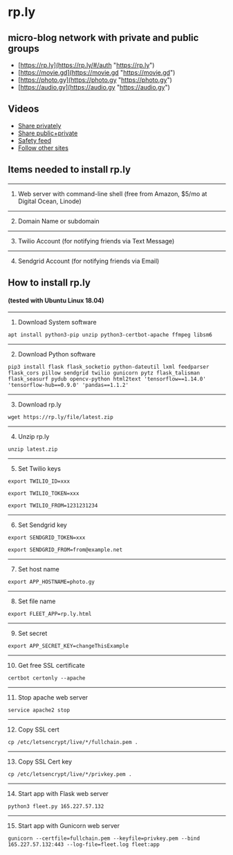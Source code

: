 # rp.ly

## micro-blog network with private and public groups

- [https://rp.ly](https://rp.ly/#/auth "https://rp.ly")
- [https://movie.gd](https://movie.gd "https://movie.gd")
- [https://photo.gy](https://photo.gy "https://photo.gy")
- [https://audio.gy](https://audio.gy "https://audio.gy")

## Videos

- [Share privately](https://rp.ly/file/demoprivate1.mp4 "Share privately")
- [Share public+private](https://rp.ly/file/demopublic1.mp4 "Share public+private")
- [Safety feed](https://rp.ly/file/demofilter1.mp4 "Safety feed")
- [Follow other sites](https://rp.ly/file/demonetwork1.mp4 "Follow other sites")

## Items needed to install rp.ly
####


------------------
1. Web server with command-line shell (free from Amazon, $5/mo at Digital Ocean, Linode)

------------------
2. Domain Name or subdomain

------------------
3. Twilio Account (for notifying friends via Text Message)

------------------
4. Sendgrid Account (for notifying friends via Email)


## How to install rp.ly
#### (tested with Ubuntu Linux 18.04)


------------------
1. Download System software

```apt install python3-pip unzip python3-certbot-apache ffmpeg libsm6```

------------------
2. Download Python software

```pip3 install flask flask_socketio python-dateutil lxml feedparser flask_cors pillow sendgrid twilio gunicorn pytz flask_talisman flask_seasurf pydub opencv-python html2text 'tensorflow==1.14.0' 'tensorflow-hub==0.9.0' 'pandas==1.1.2'```

------------------
3. Download rp.ly

```wget https://rp.ly/file/latest.zip```

------------------
4. Unzip rp.ly

```unzip latest.zip```

------------------
5. Set Twilio keys

```export TWILIO_ID=xxx```

```export TWILIO_TOKEN=xxx```

```export TWILIO_FROM=1231231234```

------------------
6. Set Sendgrid key

```export SENDGRID_TOKEN=xxx```

```export SENDGRID_FROM=from@example.net```

------------------
7. Set host name

```export APP_HOSTNAME=photo.gy```

------------------
8. Set file name

```export FLEET_APP=rp.ly.html```

------------------
9. Set secret

```export APP_SECRET_KEY=changeThisExample```

------------------
10. Get free SSL certificate

```certbot certonly --apache```

------------------
11. Stop apache web server

```service apache2 stop```

------------------
12. Copy SSL cert

```cp /etc/letsencrypt/live/*/fullchain.pem .```

------------------
13. Copy SSL Cert key

```cp /etc/letsencrypt/live/*/privkey.pem .```

------------------
14. Start app with Flask web server

```python3 fleet.py 165.227.57.132```

------------------
15. Start app with Gunicorn web server

```gunicorn --certfile=fullchain.pem --keyfile=privkey.pem --bind 165.227.57.132:443 --log-file=fleet.log fleet:app```








